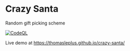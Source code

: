 Crazy Santa
===========

Random gift picking scheme

[![CodeQL](https://github.com/thomasleplus/crazy-santa/workflows/CodeQL/badge.svg)](https://github.com/thomasleplus/crazy-santa/actions?query=workflow:"CodeQL")

Live demo at https://thomasleplus.github.io/crazy-santa/
